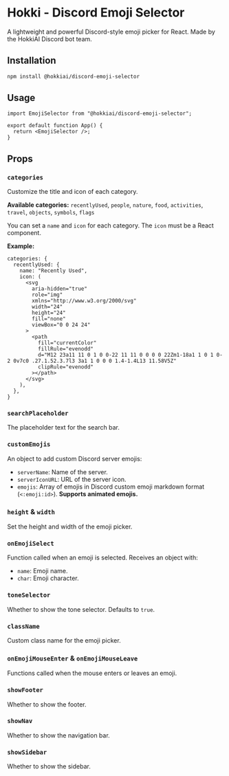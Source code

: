 # Hokki - Discord Emoji Selector

A lightweight and powerful Discord-style emoji picker for React. Made by the HokkiAI Discord bot team.

## Installation

```bash
npm install @hokkiai/discord-emoji-selector
```

## Usage

```tsx
import EmojiSelector from "@hokkiai/discord-emoji-selector";

export default function App() {
  return <EmojiSelector />;
}
```

## Props

### `categories`

Customize the title and icon of each category.

**Available categories:**
`recentlyUsed`, `people`, `nature`, `food`, `activities`, `travel`, `objects`, `symbols`, `flags`

You can set a `name` and `icon` for each category. The `icon` must be a React component.

**Example:**

```tsx
categories: {
  recentlyUsed: {
    name: "Recently Used",
    icon: (
      <svg
        aria-hidden="true"
        role="img"
        xmlns="http://www.w3.org/2000/svg"
        width="24"
        height="24"
        fill="none"
        viewBox="0 0 24 24"
      >
        <path
          fill="currentColor"
          fillRule="evenodd"
          d="M12 23a11 11 0 1 0 0-22 11 11 0 0 0 0 22Zm1-18a1 1 0 1 0-2 0v7c0 .27.1.52.3.7l3 3a1 1 0 0 0 1.4-1.4L13 11.58V5Z"
          clipRule="evenodd"
        ></path>
      </svg>
    ),
  },
}
```

### `searchPlaceholder`

The placeholder text for the search bar.

### `customEmojis`

An object to add custom Discord server emojis:

- `serverName`: Name of the server.
- `serverIconURL`: URL of the server icon.
- `emojis`: Array of emojis in Discord custom emoji markdown format (`<:emoji:id>`). **Supports animated emojis.**

### `height` & `width`

Set the height and width of the emoji picker.

### `onEmojiSelect`

Function called when an emoji is selected. Receives an object with:

- `name`: Emoji name.
- `char`: Emoji character.

### `toneSelector`

Whether to show the tone selector. Defaults to `true`.

### `className`

Custom class name for the emoji picker.

### `onEmojiMouseEnter` & `onEmojiMouseLeave`

Functions called when the mouse enters or leaves an emoji.

### `showFooter`

Whether to show the footer.

### `showNav`

Whether to show the navigation bar.

### `showSidebar`

Whether to show the sidebar.

